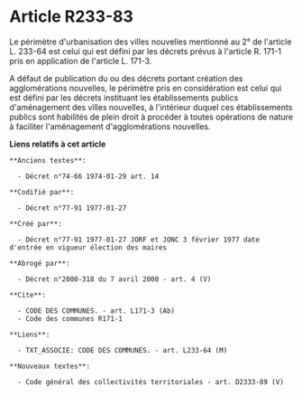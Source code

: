 # Article R233-83

Le périmètre d'urbanisation des villes nouvelles mentionné au 2° de l'article L. 233-64 est celui qui est défini par les
décrets prévus à l'article R. 171-1 pris en application de l'article L. 171-3. 

A défaut de publication du ou des décrets portant création des agglomérations nouvelles, le périmètre pris en considération
est celui qui est défini       par les décrets instituant les établissements publics d'aménagement des villes nouvelles, à
l'intérieur duquel ces établissements publics sont habilités de plein droit à procéder à toutes opérations de nature à
faciliter l'aménagement d'agglomérations nouvelles.

**Liens relatifs à cet article**

	**Anciens textes**:

	  - Décret n°74-66 1974-01-29 art. 14

	**Codifié par**:

	  - Décret n°77-91 1977-01-27

	**Créé par**:

	  - Décret n°77-91 1977-01-27 JORF et JONC 3 février 1977 date d'entrée en vigueur élection des maires

	**Abrogé par**:

	  - Décret n°2000-318 du 7 avril 2000 - art. 4 (V)

	**Cite**:

	  - CODE DES COMMUNES. - art. L171-3 (Ab)
	  - Code des communes R171-1

	**Liens**:

	  - TXT_ASSOCIE: CODE DES COMMUNES. - art. L233-64 (M)

	**Nouveaux textes**:

	  - Code général des collectivités territoriales - art. D2333-89 (V)
